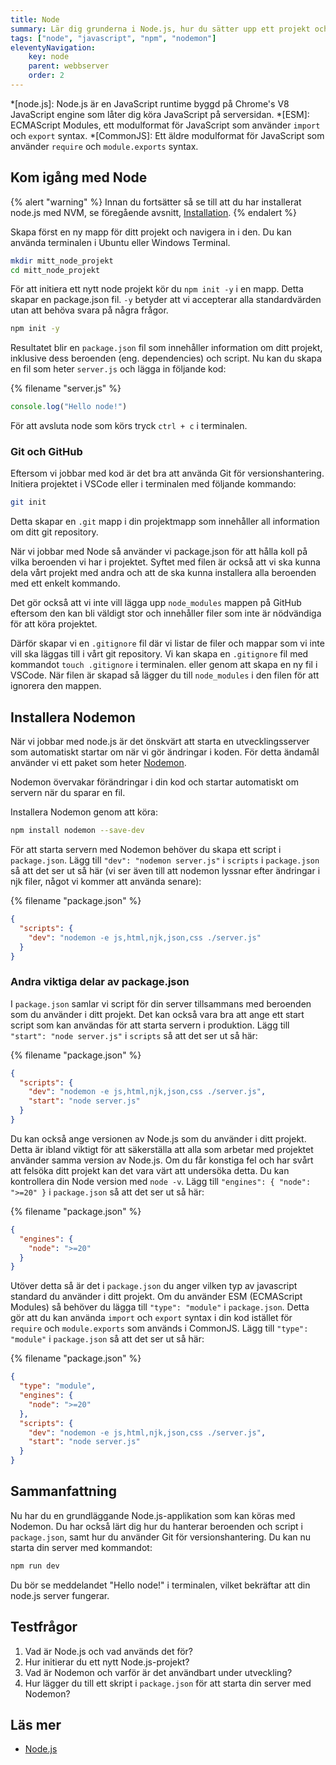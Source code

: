 ```yaml
---
title: Node
summary: Lär dig grunderna i Node.js, hur du sätter upp ett projekt och använder Nodemon för utveckling.
tags: ["node", "javascript", "npm", "nodemon"]
eleventyNavigation:
    key: node
    parent: webbserver
    order: 2
---
```


*[node.js]: Node.js är en JavaScript runtime byggd på Chrome's V8 JavaScript engine som låter dig köra JavaScript på serversidan.
*[ESM]: ECMAScript Modules, ett modulformat för JavaScript som använder `import` och `export` syntax.
*[CommonJS]: Ett äldre modulformat för JavaScript som använder `require` och `module.exports` syntax.


## Kom igång med Node

{% alert "warning" %}
Innan du fortsätter så se till att du har installerat node.js med NVM, se föregående avsnitt, <a href="../installation">Installation</a>.
{% endalert %}

Skapa först en ny mapp för ditt projekt och navigera in i den. Du kan använda terminalen i Ubuntu eller Windows Terminal.

```bash
mkdir mitt_node_projekt
cd mitt_node_projekt
```

För att initiera ett nytt node projekt kör du `npm init -y` i en mapp. Detta skapar en package.json fil. `-y` betyder att vi accepterar alla standardvärden utan att behöva svara på några frågor.

```bash
npm init -y
```

Resultatet blir en `package.json` fil som innehåller information om ditt projekt, inklusive dess beroenden (eng. dependencies) och script.
Nu kan du skapa en fil som heter `server.js` och lägga in följande kod:

{% filename "server.js" %}
```js
console.log("Hello node!")
```

För att avsluta node som körs tryck `ctrl + c` i terminalen.

### Git och GitHub

Eftersom vi jobbar med kod är det bra att använda Git för versionshantering. Initiera projektet i VSCode eller i terminalen med följande kommando:

```bash
git init
```

Detta skapar en `.git` mapp i din projektmapp som innehåller all information om ditt git repository.

När vi jobbar med Node så använder vi package.json för att hålla koll på vilka beroenden vi har i projektet. Syftet med filen är också att vi ska kunna dela vårt projekt med andra och att de ska kunna installera alla beroenden med ett enkelt kommando.

Det gör också att vi inte vill lägga upp `node_modules` mappen på GitHub eftersom den kan bli väldigt stor och innehåller filer som inte är nödvändiga för att köra projektet.

Därför skapar vi en `.gitignore` fil där vi listar de filer och mappar som vi inte vill ska läggas till i vårt git repository.
Vi kan skapa en `.gitignore` fil med kommandot `touch .gitignore` i terminalen.
eller genom att skapa en ny fil i VSCode.
När filen är skapad så lägger du till `node_modules` i den filen för att ignorera den mappen.


## Installera Nodemon

När vi jobbar med node.js är det önskvärt att starta en utvecklingsserver som automatiskt startar om när vi gör ändringar i koden. För detta ändamål använder vi ett paket som heter [Nodemon](https://www.npmjs.com/package/nodemon).

Nodemon övervakar förändringar i din kod och startar automatiskt om servern när du sparar en fil.

Installera Nodemon genom att köra:

```bash
npm install nodemon --save-dev
```

För att starta servern med Nodemon behöver du skapa ett script i `package.json`. Lägg till `"dev": "nodemon server.js"` i `scripts` i `package.json` så att det ser ut så här (vi ser även till att nodemon lyssnar efter ändringar i njk filer, något vi kommer att använda senare):

{% filename "package.json" %}
```json
{
  "scripts": {
    "dev": "nodemon -e js,html,njk,json,css ./server.js"
  }
}
```

### Andra viktiga delar av package.json

I `package.json` samlar vi script för din server tillsammans med beroenden som du använder i ditt projekt.
Det kan också vara bra att ange ett start script som kan användas för att starta servern i produktion. Lägg till `"start": "node server.js"` i `scripts` så att det ser ut så här:

{% filename "package.json" %}
```json
{
  "scripts": {
    "dev": "nodemon -e js,html,njk,json,css ./server.js",
    "start": "node server.js"
  }
}
```

Du kan också ange versionen av Node.js som du använder i ditt projekt. Detta är ibland viktigt för att säkerställa att alla som arbetar med projektet använder samma version av Node.js. Om du får konstiga fel och har svårt att felsöka ditt projekt kan det vara värt att undersöka detta. Du kan kontrollera din Node version med `node -v`. Lägg till `"engines": { "node": ">=20" }` i `package.json` så att det ser ut så här:

{% filename "package.json" %}
```json
{
  "engines": {
    "node": ">=20"
  }
}
```

Utöver detta så är det i `package.json` du anger vilken typ av javascript standard du använder i ditt projekt. Om du använder ESM (ECMAScript Modules) så behöver du lägga till `"type": "module"` i `package.json`. Detta gör att du kan använda `import` och `export` syntax i din kod istället för `require` och `module.exports` som används i CommonJS. Lägg till `"type": "module"` i `package.json` så att det ser ut så här:

{% filename "package.json" %}
```json
{
  "type": "module",
  "engines": {
    "node": ">=20"
  },
  "scripts": {
    "dev": "nodemon -e js,html,njk,json,css ./server.js",
    "start": "node server.js"
  }
}
```

## Sammanfattning

Nu har du en grundläggande Node.js-applikation som kan köras med Nodemon. Du har också lärt dig hur du hanterar beroenden och script i `package.json`, samt hur du använder Git för versionshantering.
Du kan nu starta din server med kommandot:

```bash
npm run dev
```

Du bör se meddelandet "Hello node!" i terminalen, vilket bekräftar att din node.js server fungerar.

## Testfrågor

1. Vad är Node.js och vad används det för?
2. Hur initierar du ett nytt Node.js-projekt?
3. Vad är Nodemon och varför är det användbart under utveckling?
4. Hur lägger du till ett skript i `package.json` för att starta din server med Nodemon?


## Läs mer

* [Node.js](https://nodejs.org/)